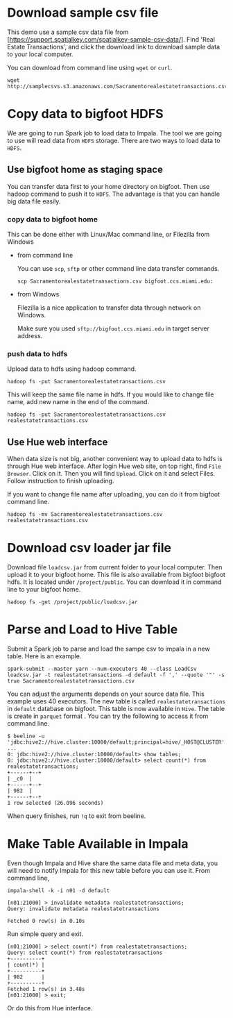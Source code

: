 # Download sample csv file

This demo use a sample csv data file from [https://support.spatialkey.com/spatialkey-sample-csv-data/]. Find 'Real Estate Transactions', and click the download link to download sample data to your local computer.

You can download from command line using `wget` or `curl`. 
```
wget http://samplecsvs.s3.amazonaws.com/Sacramentorealestatetransactions.csv
```

# Copy data to bigfoot HDFS

We are going to run Spark job to load data to Impala. The tool we are going to use will read data from `HDFS` storage. There are two ways to load data to `HDFS`.

## Use bigfoot home as staging space

You can transfer data first to your home directory on bigfoot. Then use hadoop command to push it to `HDFS`. The advantage is that you can handle big data file easily.

### copy data to bigfoot home

This can be done either with Linux/Mac command line, or Filezilla from Windows

* from command line

    You can use `scp`, `sftp` or other command line data transfer commands.

    ```
    scp Sacramentorealestatetransactions.csv bigfoot.ccs.miami.edu:
    ```

* from Windows

    Filezilla is a nice application to transfer data through network on Windows. 
    
    Make sure you used `sftp://bigfoot.ccs.miami.edu` in target server address.

### push data to hdfs

Upload data to hdfs using hadoop command.

```
hadoop fs -put Sacramentorealestatetransactions.csv
```

This will keep the same file name in hdfs. If you would like to change file name, add new name in the end of the command.

```
hadoop fs -put Sacramentorealestatetransactions.csv realestatetransactions.csv
```

## Use Hue web interface

When data size is not big, another convenient way to upload data to hdfs is through Hue web interface. After login Hue web site, on top right, find `File Browser`. Click on it. Then you will find `Upload`. Click on it and select Files. Follow instruction to finish uploading. 

If you want to change file name after uploading, you can do it from bigfoot command line.

```
hadoop fs -mv Sacramentorealestatetransactions.csv realestatetransactions.csv
```

# Download csv loader jar file

Download file `loadcsv.jar` from current folder to your local computer. Then upload it to your bigfoot home. This file is also available from bigfoot bigfoot hdfs. It is located under `/project/public`. You can download it in command line to your bigfoot home.

```
hadoop fs -get /project/public/loadcsv.jar
```

# Parse and Load to Hive Table

Submit a Spark job to parse and load the sampe csv to impala in a new table. Here is an example.

```
spark-submit --master yarn --num-executors 40 --class LoadCsv loadcsv.jar -t realestatetransactions -d default -f ',' --quote '"' -s true Sacramentorealestatetransactions.csv
```

You can adjust the arguments depends on your source data file. This example uses 40 executors. The new table is called `realestatetransactions` in `default` database on bigfoot. This table is now available in `Hive`. The table is create in `parquet` format . You can try the following to access it from command line.

```
$ beeline -u 'jdbc:hive2://hive.cluster:10000/default;principal=hive/_HOST@CLUSTER'
...
0: jdbc:hive2://hive.cluster:10000/default> show tables;
0: jdbc:hive2://hive.cluster:10000/default> select count(*) from realestatetransactions;
+------+--+
| _c0  |
+------+--+
| 982  |
+------+--+
1 row selected (26.096 seconds)

```
When query finishes, run `!q` to exit from beeline.

# Make Table Available in Impala

Even though Impala and Hive share the same data file and meta data, you will need to notify Impala for this new table before you can use it. From command line,

```
impala-shell -k -i n01 -d default

[n01:21000] > invalidate metadata realestatetransactions;
Query: invalidate metadata realestatetransactions

Fetched 0 row(s) in 0.10s
```
Run simple query and exit.
```
[n01:21000] > select count(*) from realestatetransactions;
Query: select count(*) from realestatetransactions
+----------+
| count(*) |
+----------+
| 982      |
+----------+
Fetched 1 row(s) in 3.48s
[n01:21000] > exit;
```
Or do this from Hue interface. 
